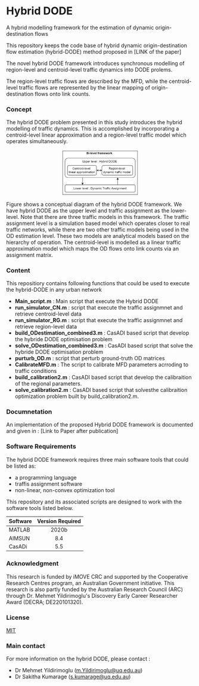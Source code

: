 
# Hybrid DODE

A hybrid modelling framework for the estimation of dynamic origin-destination flows

This repository keeps the code base of hybrid dynamic origin-destination flow estimation (hybrid-DODE) method proposed in [LINK of the paper]

The novel hybrid DODE framework introduces synchronous modelling of region-level and centroid-level traffic dynamics into DODE prolems. 

The region-level traffic flows are described by the MFD, while the centroid-level traffic flows are represented by the linear mapping of origin-destination flows onto link counts.
### Concept

The hybrid DODE problem presented in this study introduces the hybrid modelling of traffic dynamics. This is accomplished by incorporating a centroid-level linear approximation and a region-level traffic model which operates simultaneously. 

<p align="center">
<img src="BilvFml.png " width="40%" height="40%">
</p>

Figure shows a conceptual diagram of the hybrid DODE framework. We have hybrid DODE as the upper level and traffic assignment as the lower-level. Note that there are three traffic models in this framework. The traffic assignment level is a simulation based model which operates closer to real traffic networks, while there are two other traffic models being used in the OD estimation level. These two models are analytical models based on the hierarchy of operation. The centroid-level is modelled as a linear traffic approximation model which maps the OD flows onto link counts via an assignment matrix.
### Content

This repositiory contains following functions that could be used to execute the hybrid-DODE in any urban network 

- **Main_script.m** : Main script that execute the Hybrid DODE
- **run_simulator_CN.m** : script that execute the traffic assignmnet and retrieve centroid-level data
- **run_simulator_RG.m** : script that execute the traffic assignmnet and retrieve region-level data
- **build_ODestimation_combined3.m** : CasADI based script that develop the hybride DODE optimisation problem
- **solve_ODestimation_combined3.m** : CasADI based script that solve the hybride DODE optimisation problem
- **purturb_OD.m** : script that perturb ground-truth OD matrices
- **CalibrateMFD.m** : The script to calibrate MFD parameters acrroding to traffic conditions
- **build_calibration2.m** : CasADI based script that develop the calibraition of the regional parameters.
- **solve_calibration2.m** : CasADI based script that solvesthe calibraition optimization problem built by  build_calibration2.m.
### Documnetation

An implementation of the proposed Hybrid DODE framework is documented and given in :
[Link to Paper after publication] 
### Software Requirements

The hybrid DODE framework requires three main software tools that could be listed as:

- a programming language
- traffis assignment software 
- non-linear, non-convex optimization tool

This repository and its associated scripts are designed to work with the software tools listed below.

| Software     | Version Required |
| :---         |    :----:        |  
| MATLAB       |    2020b        |
| AIMSUN       | 8.4              |
| CasADi       | 5.5             |


### Acknowledgment

This research is funded by iMOVE CRC and supported by the Cooperative Research Centres program, an Australian Government initiative. This research is also partly funded by the Australian Research Council (ARC) through Dr. Mehmet Yildirimoglu's Discovery Early Career Researcher Award (DECRA; DE220101320).
### License

[MIT](https://choosealicense.com/licenses/mit/)


### Main contact

For more information on the hybrid DODE, please contact : 

- Dr Mehmet Yildirimoglu (m.Yildirimoglu@uq.edu.au) 
- Dr Sakitha Kumarage (s.kumarage@uq.edu.au) 
